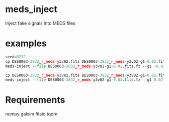 # meds_inject
Inject fake signals into MEDS files

examples
========

```python
seed=8212
cp DES0003-3832_r_meds-y3v02.fits DES0003-3832_r_meds-y3v02-g1-0.02.fits
meds-inject --file DES0003-3832_r_meds-y3v02-g1-0.02.fits.fz --g1 -0.02 --g2 0.0 --seed ${seed}

cp DES0003-3832_r_meds-y3v02.fits DES0003-3832_r_meds-y3v02-g1+0.02.fits
meds-inject --file DES0003-3832_r_meds-y3v02-g1-0.02.fits.fz --g1 0.02 --g2 0.0 --seed ${seed}
```

Requirements
============
numpy
galsim
fitsio
tqdm
